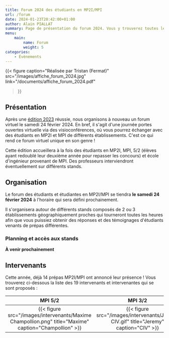```yaml
---
title: Forum 2024 des étudiants en MP2I/MPI
url: /forum
date: 2024-01-23T20:42:00+01:00
author: Alain PIALLAT
summary: Page de présentation du forum 2024. Vous y trouverez toutes les informations concernant le forum de la filière MPI-MP2I, édition 2024.
menu:
    main:
        name: Forum
        weight: 5
categories:
    - Évènements
---
```


{{< figure
    caption="Réalisée par Tristan (Fermat)"
    src="/images/affiche_forum_2024.jpg"
    link="/documents/affiche_forum_2024.pdf"
>}}

## Présentation

Après une [édition 2023](/posts/forum-2023/) réussie, nous organisons à nouveau un forum virtuel le samedi 24 février 2024.
En bref, il s'agit d'une journée portes ouvertes virtuelle via des visioconférences, où vous pourrez échanger avec des étudiants en MP2I et MPI de différents établissements. C'est ce qui rend ce forum virtuel unique en son genre !

Cette édition accueillera à la fois des étudiants en MP2I, MPI, 5/2 (élèves ayant redoublé leur deuxième année pour repasser les concours) et école d'ingénieur provenant de MPI. Des professeurs interviendront éventuellement sur différents stands.

## Organisation

Le forum des étudiants et étudiantes en MP2I/MPI se tiendra **le samedi 24 février 2024** à l'horaire qui sera défini prochainement.

Il s'organisera autour de différents stands composés de 2 ou 3 établissements géographiquement proches qui tourneront toutes les heures afin que vous puissiez obtenir des réponses et des témoignages d'étudiants venants de prépas différentes.

### Planning et accès aux stands

**À venir prochainement**

## Intervenants

Cette année, déjà 14 prépas MP2I/MPI ont annoncé leur présence ! Vous trouverez ci-dessous la liste des 19 intervenants et intervenantes qui se sont proposés :

| MPI 5/2 | MPI 3/2 | MP2I | MPI 5/2 | MPI 3/2 | PSI (ex MP2I) | MP2I | intégré (ULM) | MPI 3/2 | MPI 3/2 | MPI 5/2 | MPI 3/2 | MP2I | MPI 3/2 | MP2I | MPI 3/2 | MP2I | MP2I | intégré (Mines Paris) |
|:----:|:----:|:----:|:----:|:----:|:----:|:----:|:----:|:----:|:----:|:----:|:----:|:----:|:----:|:----:|:----:|:----:|:----:|:----:|
| {{< figure src="/images/intervenants/Maxime Champollion.png" title="Maxime" caption="Champollion" >}} | {{< figure src="/images/intervenants/Jeremy CIV.gif" title="Jeremy" caption="CIV" >}} | {{< figure src="/images/intervenants/unknown.png" title="Gabrielle" caption="Clémenceau" >}} | {{< figure src="/images/intervenants/unknown.png" title="Timothé" caption="Colbert" >}} | {{< figure src="/images/intervenants/unknown.png" title="Joachim" caption="Descartes" >}} | {{< figure src="/images/intervenants/unknown.png" title="Leonard" caption="Descartes" >}} | {{< figure src="/images/intervenants/unknown.png" title="Pau" caption="Descartes" >}} | {{< figure src="/images/intervenants/Clément Faidherbe.png" title="Clément" caption="Faidherbe" >}} | {{< figure src="/images/intervenants/Tristan Fermat.png" title="Tristan" caption="Fermat" >}} | {{< figure src="/images/intervenants/Antonin Fermat.png" title="Antonin" caption="Fermat" >}} | {{< figure src="/images/intervenants/Alain Gay Lussac.png" title="Alain" caption="Gay-Lussac" >}} | {{< figure src="/images/intervenants/Emma Gay Lussac.png" title="Emma" caption="Gay-Lussac" >}} | {{< figure src="/images/intervenants/unknown.png" title="Pierre" caption="Kléber" >}} | {{< figure src="/images/intervenants/unknown.png" title="Solène" caption="Le Parc" >}} | {{< figure src="/images/intervenants/unknown.png" title="Olivier" caption="Le Parc" >}} | {{< figure src="/images/intervenants/unknown.png" title="Paul" caption="Les Lazaristes" >}} | {{< figure src="/images/intervenants/unknown.png" title="Killian" caption="Lesage" >}} | {{< figure src="/images/intervenants/unknown.png" title="Idrisse" caption="Louis le Grand" >}} | {{< figure src="/images/intervenants/unknown.png" title="Nathan" caption="Saint-Louis" >}} |
